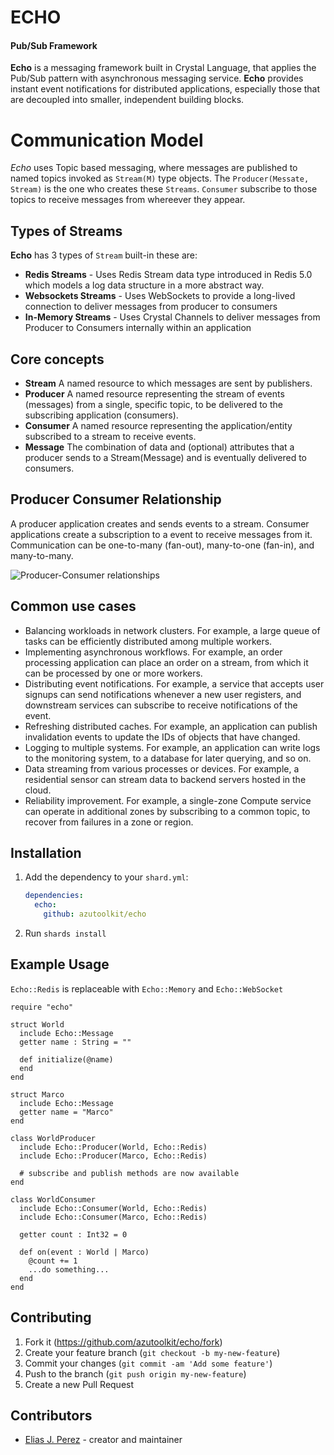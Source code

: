 # ECHO 


#### Pub/Sub Framework

**Echo** is a messaging framework built in Crystal Language, that applies the Pub/Sub pattern with asynchronous messaging service. **Echo** provides instant event notifications for distributed applications, especially those that are decoupled into smaller, independent building blocks.

# Communication Model

*Echo* uses Topic based messaging, where messages are published to named topics invoked as `Stream(M)` type objects. The `Producer(Messate, Stream)` is the one who creates these `Streams`. `Consumer` subscribe to those topics to receive messages from whereever they appear.

## Types of Streams

**Echo** has 3 types of `Stream` built-in these are:

- **Redis Streams** - Uses Redis Stream data type introduced in Redis 5.0 which models a log data structure in a more abstract way. 
- **Websockets Streams** - Uses WebSockets to provide a long-lived connection to deliver messages from producer to consumers 
- **In-Memory Streams** - Uses Crystal Channels to deliver messages from Producer to Consumers internally within an application

## Core concepts

  - **Stream** A named resource to which messages are sent by publishers.
  - **Producer** A named resource representing the stream of events (messages) from a single, specific topic, to be delivered to the subscribing application (consumers).
  - **Consumer** A named resource representing the application/entity subscribed to a stream to receive events.
  - **Message** The combination of data and (optional) attributes that a producer sends to a Stream(Message) and is eventually delivered to consumers.

## Producer Consumer Relationship

A producer application creates and sends events to a stream. Consumer applications create a subscription to a event to receive messages from it. Communication can be one-to-many (fan-out), many-to-one (fan-in), and many-to-many.

![Producer-Consumer relationships](./Sub.svg "Producer Consumer Relationship")

## Common use cases

  - Balancing workloads in network clusters. For example, a large queue of tasks can be efficiently distributed among multiple workers.
  - Implementing asynchronous workflows. For example, an order processing application can place an order on a stream, from which it can be processed by one or more workers.
  - Distributing event notifications. For example, a service that accepts user signups can send notifications whenever a new user registers, and downstream services can subscribe to receive notifications of the event.
  - Refreshing distributed caches. For example, an application can publish invalidation events to update the IDs of objects that have changed.
  - Logging to multiple systems. For example, an application can write logs to the monitoring system, to a database for later querying, and so on.
  - Data streaming from various processes or devices. For example, a residential sensor can stream data to backend servers hosted in the cloud.
  - Reliability improvement. For example, a single-zone Compute  service can operate in additional zones by subscribing to a common topic, to recover from failures in a zone or region.


## Installation

1. Add the dependency to your `shard.yml`:

   ```yaml
   dependencies:
     echo:
       github: azutoolkit/echo
   ```

2. Run `shards install`

## Example Usage

`Echo::Redis` is replaceable with `Echo::Memory` and `Echo::WebSocket`

```crystal
require "echo"

struct World
  include Echo::Message
  getter name : String = ""

  def initialize(@name)
  end
end

struct Marco
  include Echo::Message
  getter name = "Marco"
end

class WorldProducer
  include Echo::Producer(World, Echo::Redis)
  include Echo::Producer(Marco, Echo::Redis)

  # subscribe and publish methods are now available
end

class WorldConsumer
  include Echo::Consumer(World, Echo::Redis)
  include Echo::Consumer(Marco, Echo::Redis)

  getter count : Int32 = 0

  def on(event : World | Marco)
    @count += 1
    ...do something...
  end
end
```


## Contributing

1. Fork it (<https://github.com/azutoolkit/echo/fork>)
2. Create your feature branch (`git checkout -b my-new-feature`)
3. Commit your changes (`git commit -am 'Add some feature'`)
4. Push to the branch (`git push origin my-new-feature`)
5. Create a new Pull Request

## Contributors

- [Elias J. Perez](https://github.com/eliasjpr) - creator and maintainer
